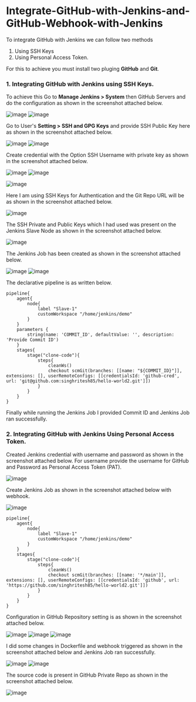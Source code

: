 # Integrate-GitHub-with-Jenkins-and-GitHub-Webhook-with-Jenkins

To integrate GitHub with Jenkins we can follow two methods

1. Using SSH Keys
2. Using Personal Access Token.

For this to achieve you must install two pluging **GitHub** and **Git**.

### 1. Integrating GitHub with Jenkins using SSH Keys.

To achieve this Go to **Manage Jenkins > System** then GitHub Servers and do the configuration as shown in the screenshot attached below.

![image](https://github.com/user-attachments/assets/dc9b4e6b-b006-4dec-b11d-24ac054c7df2)
![image](https://github.com/user-attachments/assets/2b77b623-37c9-4f64-bd41-0b15ba764b02)

Go to User's **Setting > SSH and GPG Keys** and provide SSH Public Key here as shown in the screenshot attached below.

![image](https://github.com/user-attachments/assets/7212e1c2-3232-4cf2-a8cf-d7fb84f82244)
![image](https://github.com/user-attachments/assets/d28c539a-148d-4335-b89f-5427bb424294)

Create credential with the Option SSH Username with private key as shown in the screenshot attached below.

![image](https://github.com/user-attachments/assets/02525c1d-920f-44a0-81e5-053d6bd9a577)
![image](https://github.com/user-attachments/assets/7ee1580d-b0ac-4726-85b6-137c5afae495)

![image](https://github.com/user-attachments/assets/02156edc-4fb3-4518-ba3b-8c41278f1971)

Here I am using SSH Keys for Authentication and the Git Repo URL will be as shown in the screenshot attached below.

![image](https://github.com/user-attachments/assets/8362e243-2f66-4f35-8ff8-d91e2eecde70)

The SSH Private and Public Keys which I had used was present on the Jenkins Slave Node as shown in the screenshot attached below.

![image](https://github.com/user-attachments/assets/0319b09b-88bd-4a75-a9a5-5c64f3626706)

The Jenkins Job has been created as shown in the screenshot attached below.

![image](https://github.com/user-attachments/assets/93c9f2e2-9e1e-49ea-9959-11eb2745fd87)
![image](https://github.com/user-attachments/assets/a539fa0a-6dee-493f-8fa7-0ef485809631)

The declarative pipeline is as written below.

```
pipeline{
    agent{
        node{
            label "Slave-1"
            customWorkspace "/home/jenkins/demo"
        }
    }
    parameters { 
        string(name: 'COMMIT_ID', defaultValue: '', description: 'Provide Commit ID') 
    }
    stages{
        stage("clone-code"){
            steps{
                cleanWs()
                checkout scmGit(branches: [[name: "${COMMIT_ID}"]], extensions: [], userRemoteConfigs: [[credentialsId: 'github-cred', url: 'git@github.com:singhritesh85/hello-world2.git']])
            }
        }
    }
}
```

Finally while running the Jenkins Job I provided Commit ID and Jenkins Job ran successfully.

### 2. Integrating GitHub with Jenkins Using Personal Access Token.

Created Jenkins credential with username and password as shown in the screenshot attached below. For username provide the username for GitHub and Password as Personal Access Token (PAT).

![image](https://github.com/user-attachments/assets/5b26cc4d-bd06-4a98-90c1-e0b1c299c58b)

Create Jenkins Job as shown in the screenshot attached below with webhook.

![image](https://github.com/user-attachments/assets/349d08b6-38e4-40a4-8359-1eb502a2076b)

```
pipeline{
    agent{
        node{
            label "Slave-1"
            customWorkspace "/home/jenkins/demo"
        }
    }
    stages{
        stage("clone-code"){
            steps{
                cleanWs()
                checkout scmGit(branches: [[name: '*/main']], extensions: [], userRemoteConfigs: [[credentialsId: 'github', url: 'https://github.com/singhritesh85/hello-world2.git']])
            }
        }
    }
}
```

Configuration in GitHub Repository setting is as shown in the screenshot attached below. 

![image](https://github.com/user-attachments/assets/17f2087a-ccf8-40e3-a61f-fe6c7e7df2a8)
![image](https://github.com/user-attachments/assets/0e2f70fa-bedb-4c01-96b6-339213324bbf)
![image](https://github.com/user-attachments/assets/29fa6428-e877-4611-bc0d-5a0c8536f922)

I did some changes in Dockerfile and webhook triggered as shown in the screenshot attached below and Jenkins Job ran successfully. 

![image](https://github.com/user-attachments/assets/6ecb5b60-a9d8-4b03-b725-0915ba2d4c9e)
![image](https://github.com/user-attachments/assets/7652a152-d010-456e-bc4d-a48fbfd9fc64)

The source code is present in GitHub Private Repo as shown in the screenshot attached below.

![image](https://github.com/user-attachments/assets/c4f24b4a-2dcc-4c32-9123-5f289c246470)
